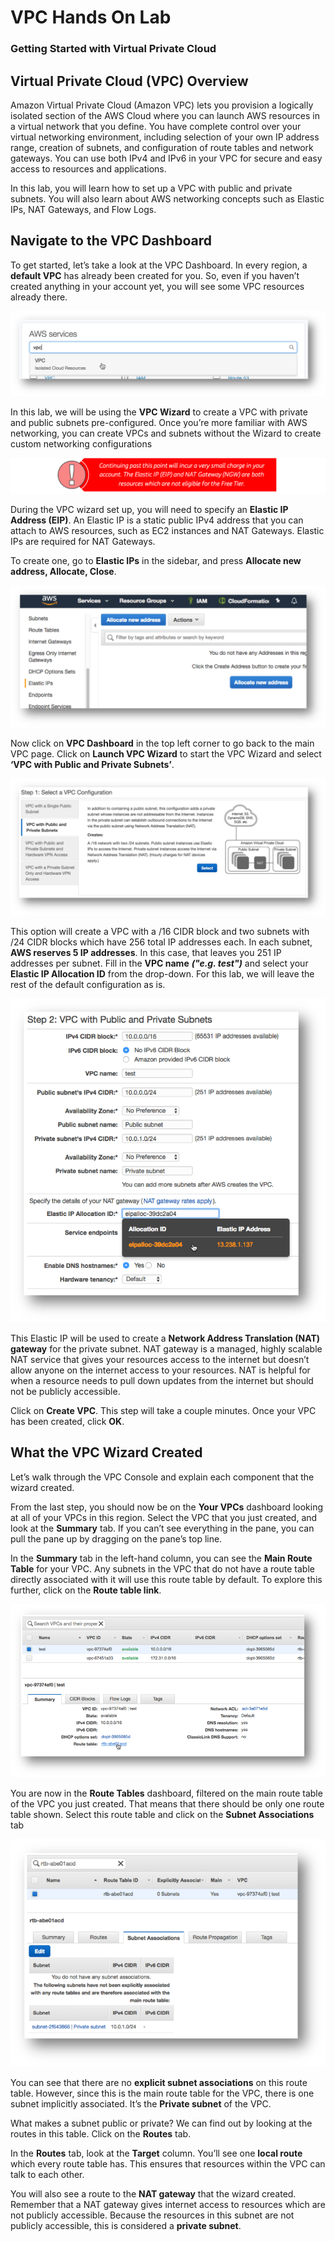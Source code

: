 # VPC Hands On Lab
### Getting Started with Virtual Private Cloud

## Virtual Private Cloud (VPC) Overview

Amazon Virtual Private Cloud (Amazon VPC) lets you provision a logically isolated section of the AWS Cloud where you can launch AWS resources in a virtual network that you define. You have complete control over your virtual networking environment, including selection of your own IP address range, creation of subnets, and configuration of route tables and network gateways. You can use both IPv4 and IPv6 in your VPC for secure and easy access to resources and applications.

In this lab, you will learn how to set up a VPC with public and private subnets. You will also learn about AWS networking concepts such as Elastic IPs, NAT Gateways, and Flow Logs.

## Navigate to the VPC Dashboard

To get started, let’s take a look at the VPC Dashboard.  In every region, a **default VPC** has already been created for you. So, even if you haven’t created anything in your account yet, you will see some VPC resources already there.

![VPC Dashboard](vpc1.png)

In this lab, we will be using the **VPC Wizard** to create a VPC with private and public subnets pre-configured. Once you’re more familiar with AWS networking, you can create VPCs and subnets without the Wizard to create custom networking configurations

![Warning!](../static/Warning.png)

During the VPC wizard set up, you will need to specify an **Elastic IP Address (EIP)**. An Elastic IP is a static public IPv4 address that you can attach to AWS resources, such as EC2 instances and NAT Gateways. Elastic IPs are required for NAT Gateways.

To create one, go to **Elastic IPs** in the sidebar, and press **Allocate new address, Allocate, Close**.

![EIP](EIP.png)

Now click on **VPC Dashboard** in the top left corner to go back to the main VPC page. 
Click on **Launch VPC Wizard** to start the VPC Wizard and select **‘VPC with Public and Private Subnets’**. 

![VPC Dashboard](vpc2.png)

This option will create a VPC with a /16 CIDR block and two subnets with /24 CIDR blocks which have 256 total IP addresses each. In each subnet, **AWS reserves 5 IP addresses**. In this case, that leaves you 251 IP addresses per subnet. Fill in the **VPC name** **_("e.g. test")_** and select your **Elastic IP Allocation ID** from the drop-down. For this lab, we will leave the rest of the default configuration as is.

![VPC Dashboard](vpc3.png)

This Elastic IP will be used to create a **Network Address Translation (NAT) gateway** for the private subnet. NAT gateway is a managed, highly scalable NAT service that gives your resources access to the internet but doesn’t allow anyone on the internet access to your resources. NAT is helpful for when a resource needs to pull down updates from the internet but should not be publicly accessible.

Click on **Create VPC**. This step will take a couple minutes. Once your VPC has been created, click **OK**. 

## What the VPC Wizard Created
Let’s walk through the VPC Console and explain each component that the wizard created. 

From the last step, you should now be on the **Your VPCs** dashboard looking at all of your VPCs in this region. Select the VPC that you just created, and look at the **Summary** tab. If you can’t see everything in the pane, you can pull the pane up by dragging on the pane’s top line. 

In the **Summary** tab in the left-hand column, you can see the **Main Route Table** for your VPC. Any subnets in the VPC that do not have a route table directly associated with it will use this route table by default. To explore this further, click on the **Route table link**.

![VPC Dashboard](vpc4.png)

You are now in the **Route Tables** dashboard, filtered on the main route table of the VPC you just created. That means that there should be only one route table shown. Select this route table and click on the **Subnet Associations** tab

![VPC Dashboard](vpc5.png)

You can see that there are no **explicit subnet associations** on this route table. However, since this is the main route table for the VPC, there is one subnet implicitly associated. It’s the **Private subnet** of the VPC. 

What makes a subnet public or private? We can find out by looking at the routes in this table. 
Click on the **Routes** tab. 

In the **Routes** tab, look at the **Target** column. You’ll see one **local route** which every route table has. This ensures that resources within the VPC can talk to each other.

You will also see a route to the **NAT gateway** that the wizard created. Remember that a NAT gateway gives internet access to resources which are not publicly accessible. Because the resources in this subnet are not publicly accessible, this is considered a **private subnet**. 
